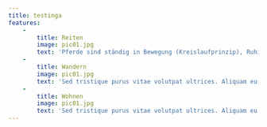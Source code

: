 ```yaml
---
title: testinga
features:
    -
        title: Reiten
        image: pic01.jpg
        text: 'Pferde sind ständig in Bewegung (Kreislaufprinzip), Ruhige, saubere und trockene Anlage, Große Weideflächen im Sommer'
    -
        title: Wandern
        image: pic01.jpg
        text: 'Sed tristique purus vitae volutpat ultrices. Aliquam eu elit eget arcu commodo suscipit dolor nec nibh. Proin a ullamcorper elit, et sagittis turpis. Integer ut fermentum.'
    -
        title: Wohnen
        image: pic01.jpg
        text: 'Sed tristique purus vitae volutpat ultrices. Aliquam eu elit eget arcu commodo suscipit dolor nec nibh. Proin a ullamcorper elit, et sagittis turpis. Integer ut fermentum.'
---
```


